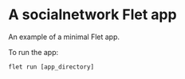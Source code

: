 # A socialnetwork Flet app

An example of a minimal Flet app.

To run the app:

```
flet run [app_directory]
```